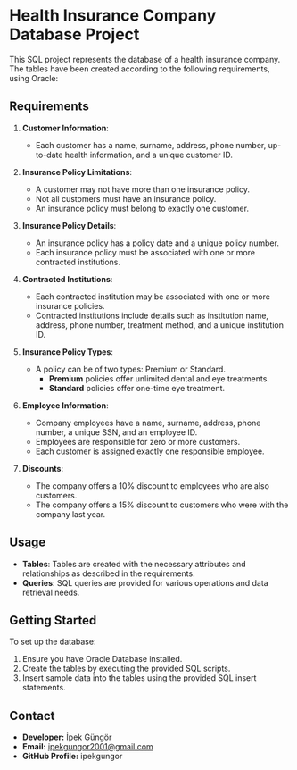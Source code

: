 # Health Insurance Company Database Project

This SQL project represents the database of a health insurance company. The tables have been created according to the following requirements, using Oracle:

## Requirements

1. **Customer Information**:
   - Each customer has a name, surname, address, phone number, up-to-date health information, and a unique customer ID.

2. **Insurance Policy Limitations**:
   - A customer may not have more than one insurance policy.
   - Not all customers must have an insurance policy.
   - An insurance policy must belong to exactly one customer.

3. **Insurance Policy Details**:
   - An insurance policy has a policy date and a unique policy number.
   - Each insurance policy must be associated with one or more contracted institutions.

4. **Contracted Institutions**:
   - Each contracted institution may be associated with one or more insurance policies.
   - Contracted institutions include details such as institution name, address, phone number, treatment method, and a unique institution ID.

5. **Insurance Policy Types**:
   - A policy can be of two types: Premium or Standard.
     - **Premium** policies offer unlimited dental and eye treatments.
     - **Standard** policies offer one-time eye treatment.

6. **Employee Information**:
   - Company employees have a name, surname, address, phone number, a unique SSN, and an employee ID.
   - Employees are responsible for zero or more customers.
   - Each customer is assigned exactly one responsible employee.

7. **Discounts**:
   - The company offers a 10% discount to employees who are also customers.
   - The company offers a 15% discount to customers who were with the company last year.

## Usage

- **Tables**: Tables are created with the necessary attributes and relationships as described in the requirements.
- **Queries**: SQL queries are provided for various operations and data retrieval needs.

## Getting Started

To set up the database:

1. Ensure you have Oracle Database installed.
2. Create the tables by executing the provided SQL scripts.
3. Insert sample data into the tables using the provided SQL insert statements.

## Contact
- **Developer:** İpek Güngör
- **Email:** ipekgungor2001@gmail.com
- **GitHub Profile:** ipekgungor
